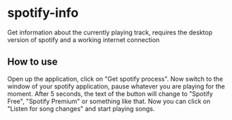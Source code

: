 # spotify-info
 Get information about the currently playing track, requires the desktop version of spotify and a working internet connection

## How to use
Open up the application, click on "Get spotify process". Now switch to the window of your spotify application, pause whatever you are playing for the moment. After 5 seconds, the text of the button will change to "Spotify Free", "Spotify Premium" or something like that.
Now you can click on "Listen for song changes" and start playing songs.
